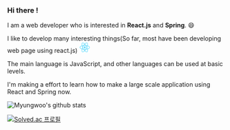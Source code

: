 ### Hi there ! 


<!--
**myungwoo-Y/myungwoo-Y** is a ✨ _special_ ✨ repository because its `README.md` (this file) appears on your GitHub profile.

Here are some ideas to get you started:

- 🔭 I’m currently working on ...
- 🌱 I’m currently learning ...
- 👯 I’m looking to collaborate on ...
- 🤔 I’m looking for help with ...
- 💬 Ask me about ...
- 📫 How to reach me: ...
- 😄 Pronouns: ...
- ⚡ Fun fact: ...
-->

I am a web developer who is interested in <b>React.js</b> and <b>Spring</b>. 😄

I like to develop many interesting things(So far, most have been developing web page using react.js) <img src="assets/react.gif" width="25px" height="25px"></img>

The main language is JavaScript, and other languages can be used at basic levels. 

I'm making a effort to learn how to make a large scale application using React and Spring now.


![Myungwoo's github stats](https://github-readme-stats.vercel.app/api?username=myungwoo-Y&show_icons=true)

[![Solved.ac 프로필](http://mazassumnida.wtf/api/generate_badge?boj=yang6676)](https://solved.ac/yang6676)
